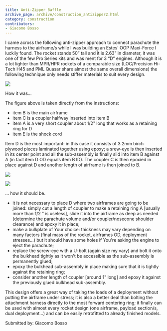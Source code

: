 ```yaml
---
title: Anti-Zipper Baffle
archive_page: archive/construction_antizipper2.html
category: construction
contributors:
- Giacomo Bosso
---
```

I came across the following anti-zipper approach to connect parachute the harness to the airframe/s while I was building an Estes’ OOP Maxi-Force I luckily found. The rocket stands 50” tall and it is 2.63” in diameter, it was one of the few Pro Series kits and was ment for 3 “D” engines. Although it is a lot lighter than MPR/HPR rockets of a comparable size (LOC/Precision Hi-Tech H45 and PML Quasar share almost the same overall dimensions) the following technique only needs stiffer materials to suit every design.

![](/images/antizipper2_estesbaffle.gif)

How it was…

The figure above is taken directly from the instructions:

- item B is the main airframe
- item C is a coupler halfway inserted into item B
- item A is a very short coupler about 1/2" long that works as a retaining ring for D
- item E is the shock cord

Item D is the most important: in this case it consists of 3 2mm birch plywood pieces laminated together using epoxy; a srew-eye is then inserted in its center point and all the sub-assembly is finally slid into item B against A (in fact item D OD equals item B ID). The coupler C is then epoxied in place against D and another length of airframe is then joined to B.

![](/images/antizipper2_exploded.jpg)

![](/images/antizipper2_assembled.jpg)

… how it should be.

- it is not necessary to place D where two airframes are going to be joined: simply cut a length of coupler to make a retaining ring A [usually more than 1/2 " is useless], slide it into the airframe as deep as needed (determine the parachute volume and/or coupler/nosecone shoulder clearance) and epoxy it in place;
- make a bulkplate of Your choice: thickness may vary depending on many factors (final mass of the rocket, airframes OD, deployment stresses...) but it should have some holes if You're asking the engine to eject the parachute;
- replace the screw-eye with a U-bolt (again size my vary) and bolt it onto the bulkhead tightly as it won't be accessible as the sub-assembly is permanently glued;
- epoxy the bulkhead sub-assembly in place making sure that it is tightly against the retaining ring;
- consider another length of coupler [around 1" long] and epoxy it against the previously glued bulkhead sub-assembly.

This design offers a great way of taking the loads of a deployment without putting the airframe under stress; it is also a better deal than bolting the attachment harness directly to the most forward centering ring; it finally can be used with almost every rocket design (one airframe, payload section/s, dual deployment…) and can be easily retrofitted to already finished models.

Submitted by: Giacomo Bosso

